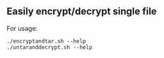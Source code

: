 ## Easily encrypt/decrypt single file

For usage:
```
./encryptandtar.sh --help
./untaranddecrypt.sh --help
```
